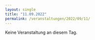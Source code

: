 ```yaml
---
layout: single
title: "11.09.2022"
permalink: /veranstaltungen/2022/09/11/
---
```


Keine Veranstaltung an diesem Tag.
